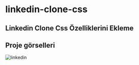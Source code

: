 # linkedin-clone-css
## Linkedin Clone Css Özelliklerini Ekleme
## Proje görselleri
![linkedin](https://user-images.githubusercontent.com/85495654/150796026-9fea72fb-8e64-410d-8456-a3e2d3ddcd4f.png)
